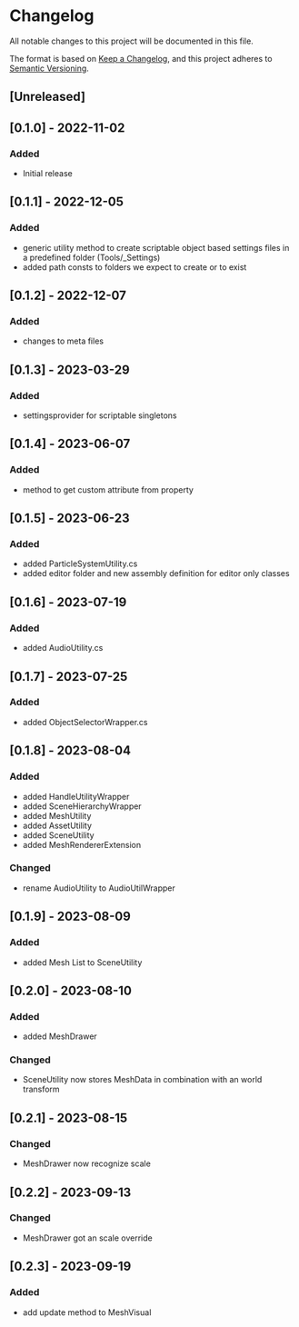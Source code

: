 # Changelog
All notable changes to this project will be documented in this file.

The format is based on [Keep a Changelog](https://keepachangelog.com/en/1.0.0/),
and this project adheres to [Semantic Versioning](https://semver.org/spec/v2.0.0.html).

## [Unreleased]

## [0.1.0] - 2022-11-02
### Added
- Initial release

## [0.1.1] - 2022-12-05
### Added
- generic utility method to create scriptable object based settings files in a predefined folder (Tools/_Settings)
- added path consts to folders we expect to create or to exist

## [0.1.2] - 2022-12-07
### Added
- changes to meta files

## [0.1.3] - 2023-03-29
### Added
- settingsprovider for scriptable singletons

## [0.1.4] - 2023-06-07
### Added
- method to get custom attribute from property

## [0.1.5] - 2023-06-23
### Added
- added ParticleSystemUtility.cs
- added editor folder and new assembly definition for editor only classes

## [0.1.6] - 2023-07-19
### Added
- added AudioUtility.cs

## [0.1.7] - 2023-07-25
### Added
- added ObjectSelectorWrapper.cs

## [0.1.8] - 2023-08-04
### Added
- added HandleUtilityWrapper
- added SceneHierarchyWrapper
- added MeshUtility
- added AssetUtility
- added SceneUtility
- added MeshRendererExtension
### Changed
- rename AudioUtility to AudioUtilWrapper

## [0.1.9] - 2023-08-09
### Added
- added Mesh List to SceneUtility

## [0.2.0] - 2023-08-10
### Added
- added MeshDrawer
### Changed
- SceneUtility now stores MeshData in combination with an world transform

## [0.2.1] - 2023-08-15
### Changed
- MeshDrawer now recognize scale

## [0.2.2] - 2023-09-13
### Changed
- MeshDrawer got an scale override

## [0.2.3] - 2023-09-19
### Added
- add update method to MeshVisual
